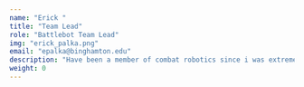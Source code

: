 ```yaml
---
name: "Erick "
title: "Team Lead"
role: "Battlebot Team Lead"
img: "erick_palka.png"
email: "epalka@binghamton.edu"
description: "Have been a member of combat robotics since i was extremely young, Focused on the development and continuation of the 3lb battlebot team "
weight: 0
---
```

